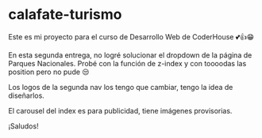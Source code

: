 # calafate-turismo
Este es mi proyecto para el curso de Desarrollo Web de CoderHouse 💕👍😁

En esta segunda entrega, no logré solucionar el dropdown de la página de Parques Nacionales. Probé con la función de z-index y con toooodas las position pero no pude 😒

Los logos de la segunda nav los tengo que cambiar, tengo la idea de diseñarlos.

El carousel del index es para publicidad, tiene imágenes provisorias.

¡Saludos!
